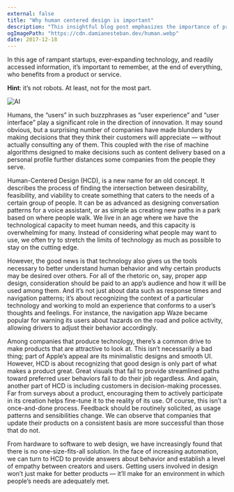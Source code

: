 ```yaml
---
external: false
title: "Why human centered design is important"
description: "This insightful blog post emphasizes the importance of prioritizing human needs and experiences in the design and development of products and services in our rapidly-evolving tech era. The author critiques the tendency of many companies to push the boundaries of technological innovation, often neglecting to consider the wants and needs of their users. This is where Human-Centered Design (HCD) comes into play, striving to find the perfect intersection between desirability, feasibility, and viability. The post illustrates the concept with real-world examples, such as the popularity of Waze due to its user-centric features. The piece also advocates for ongoing user involvement in the creation and refinement of products, emphasizing that effective design is not only about appealing aesthetics, but also about how well a product aligns with user behavior. Overall, this post makes a compelling case for embracing HCD in the age of automation to foster empathy between creators and users, ensuring that technological advancements truly serve people's needs."
ogImagePath: "https://cdn.damianesteban.dev/human.webp"
date: 2017-12-18
---
```


In this age of rampant startups, ever-expanding technology, and readily accessed information, it’s important to remember, at the end of everything, who benefits from a product or service.

**Hint**: it’s not robots. At least, not for the most part.

![AI](https://cdn.damianesteban.dev/human.webp)

Humans, the “users” in such buzzphrases as “user experience” and “user interface” play a significant role in the direction of innovation. It may sound obvious, but a surprising number of companies have made blunders by making decisions that they think their customers will appreciate — without actually consulting any of them. This coupled with the rise of machine algorithms designed to make decisions such as content delivery based on a personal profile further distances some companies from the people they serve.

Human-Centered Design (HCD), is a new name for an old concept. It describes the process of finding the intersection between desirability, feasibility, and viability to create something that caters to the needs of a certain group of people. It can be as advanced as designing conversation patterns for a voice assistant, or as simple as creating new paths in a park based on where people walk. We live in an age where we have the technological capacity to meet human needs, and this capacity is overwhelming for many. Instead of considering what people may want to use, we often try to stretch the limits of technology as much as possible to stay on the cutting edge.

However, the good news is that technology also gives us the tools necessary to better understand human behavior and why certain products may be desired over others. For all of the rhetoric on, say, proper app design, consideration should be paid to an app’s audience and how it will be used among them. And it’s not just about data such as response times and navigation patterns; it’s about recognizing the context of a particular technology and working to mold an experience that conforms to a user’s thoughts and feelings. For instance, the navigation app Waze became popular for warning its users about hazards on the road and police activity, allowing drivers to adjust their behavior accordingly.

Among companies that produce technology, there’s a common drive to make products that are attractive to look at. This isn’t necessarily a bad thing; part of Apple’s appeal are its minimalistic designs and smooth UI. However, HCD is about recognizing that good design is only part of what makes a product great. Great visuals that fail to provide streamlined paths toward preferred user behaviors fail to do their job regardless.
And again, another part of HCD is including customers in decision-making processes. Far from surveys about a product, encouraging them to actively participate in its creation helps fine-tune it to the reality of its use. Of course, this isn’t a once-and-done process. Feedback should be routinely solicited, as usage patterns and sensibilities change. We can observe that companies that update their products on a consistent basis are more successful than those that do not.

From hardware to software to web design, we have increasingly found that there is no one-size-fits-all solution. In the face of increasing automation, we can turn to HCD to provide answers about behavior and establish a level of empathy between creators and users. Getting users involved in design won’t just make for better products — it’ll make for an environment in which people’s needs are adequately met.

